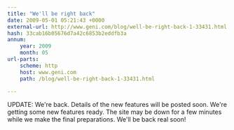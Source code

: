 ```yaml
---
title: "We'll be right back"
date: 2009-05-01 05:21:43 +0000
external-url: http://www.geni.com/blog/well-be-right-back-1-33431.html
hash: 33cab16b05676d7a42c6853b2eddfb3a
annum:
    year: 2009
    month: 05
url-parts:
    scheme: http
    host: www.geni.com
    path: /blog/well-be-right-back-1-33431.html

---
```


UPDATE: We're back. Details of the new features will be posted soon.
We're getting some new features ready. The site may be down for a few minutes while we make the final preparations. We'll be back real soon!
